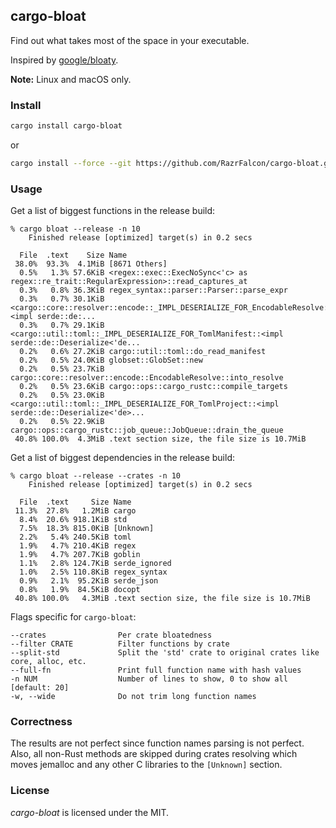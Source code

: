 ## cargo-bloat

Find out what takes most of the space in your executable.

Inspired by [google/bloaty](https://github.com/google/bloaty).

**Note:** Linux and macOS only.

### Install

```bash
cargo install cargo-bloat
```

or

```bash
cargo install --force --git https://github.com/RazrFalcon/cargo-bloat.git
```

### Usage

Get a list of biggest functions in the release build:

```
% cargo bloat --release -n 10          
    Finished release [optimized] target(s) in 0.2 secs

  File  .text    Size Name
 38.0%  93.3%  4.1MiB [8671 Others]
  0.5%   1.3% 57.6KiB <regex::exec::ExecNoSync<'c> as regex::re_trait::RegularExpression>::read_captures_at
  0.3%   0.8% 36.3KiB regex_syntax::parser::Parser::parse_expr
  0.3%   0.7% 30.1KiB <cargo::core::resolver::encode::_IMPL_DESERIALIZE_FOR_EncodableResolve::<impl serde::de:...
  0.3%   0.7% 29.1KiB <cargo::util::toml::_IMPL_DESERIALIZE_FOR_TomlManifest::<impl serde::de::Deserialize<'de...
  0.2%   0.6% 27.2KiB cargo::util::toml::do_read_manifest
  0.2%   0.5% 24.0KiB globset::GlobSet::new
  0.2%   0.5% 23.7KiB cargo::core::resolver::encode::EncodableResolve::into_resolve
  0.2%   0.5% 23.6KiB cargo::ops::cargo_rustc::compile_targets
  0.2%   0.5% 23.0KiB <cargo::util::toml::_IMPL_DESERIALIZE_FOR_TomlProject::<impl serde::de::Deserialize<'de>...
  0.2%   0.5% 22.9KiB cargo::ops::cargo_rustc::job_queue::JobQueue::drain_the_queue
 40.8% 100.0%  4.3MiB .text section size, the file size is 10.7MiB
```

Get a list of biggest dependencies in the release build:
```
% cargo bloat --release --crates -n 10
    Finished release [optimized] target(s) in 0.2 secs
    
  File  .text     Size Name
 11.3%  27.8%   1.2MiB cargo
  8.4%  20.6% 918.1KiB std
  7.5%  18.3% 815.0KiB [Unknown]
  2.2%   5.4% 240.5KiB toml
  1.9%   4.7% 210.4KiB regex
  1.9%   4.7% 207.7KiB goblin
  1.1%   2.8% 124.7KiB serde_ignored
  1.0%   2.5% 110.8KiB regex_syntax
  0.9%   2.1%  95.2KiB serde_json
  0.8%   1.9%  84.5KiB docopt
 40.8% 100.0%   4.3MiB .text section size, the file size is 10.7MiB
```

Flags specific for `cargo-bloat`:
```
--crates                Per crate bloatedness
--filter CRATE          Filter functions by crate
--split-std             Split the 'std' crate to original crates like core, alloc, etc.
--full-fn               Print full function name with hash values
-n NUM                  Number of lines to show, 0 to show all [default: 20]
-w, --wide              Do not trim long function names
```

### Correctness

The results are not perfect since function names parsing is not perfect.
Also, all non-Rust methods are skipped during crates resolving which moves jemalloc
and any other C libraries to the `[Unknown]` section.

### License

*cargo-bloat* is licensed under the MIT.
